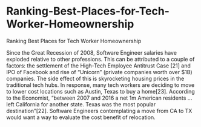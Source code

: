 # Ranking-Best-Places-for-Tech-Worker-Homeownership
Ranking Best Places for Tech Worker Homeownership


Since the Great Recession of 2008, Software Engineer salaries have exploded relative to other professions. This can be attributed to a couple of factors: the settlement of the High-Tech Employee Antitrust Case [21] and IPO of Facebook and rise of “Unicorn” (private companies worth over $1B) companies. The side effect of this is skyrocketing housing prices in the traditional tech hubs. In response, many tech workers are deciding to move to lower cost locations such as Austin, Texas to buy a home[23]. According to the Economist, ​“between 2007 and 2016 a net 1m American residents ... left California for another state. Texas was the most popular destination”[22]​. Software Engineers contemplating a move from CA to TX would want a way to evaluate the cost benefit of relocation.